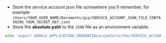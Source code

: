 - Store the service account json file somewhere you'll remember, for example `/Users/YOUR_USER_NAME/Documents/gcp/SERVICE_ACCOUNT_JSON_FILE_CONTAINING_YOUR_SECRET_KEY.json`
- Store the **absolute path** to the `JSON` file as an environment variable:

```bash
echo 'export GOOGLE_APPLICATION_CREDENTIALS=/path/to/the/SERVICE_ACCOUNT_JSON_FILE_CONTAINING_YOUR_SECRET_KEY.json' >> ~/.aliases
```
